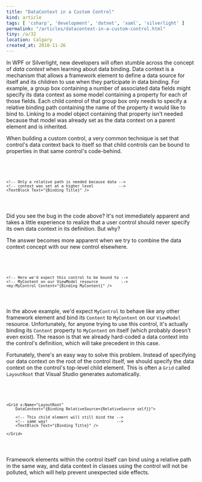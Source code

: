 ```yaml
---
title: "DataContext in a Custom Control"
kind: article
tags: [ 'csharp', 'development', 'dotnet', 'xaml', 'silverlight' ]
permalink: "/articles/datacontext-in-a-custom-control.html"
tiny: /a/32
location: Calgary
created_at: 2010-11-26
---
```


In WPF or Silverlight, new developers will often stumble across the concept of _data context_ when learning about data binding. Data context is a mechanism that allows a framework element to define a data source for itself and its children to use when they participate in data binding. For example, a group box containing a number of associated data fields might specify its data context as some model containing a property for each of those fields. Each child control of that group box only needs to specify a relative binding path containing the name of the property it would like to bind to. Linking to a model object containing that property isn't needed because that model was already set as the data context on a parent element and is inherited.

When building a custom control, a very common technique is set that control's data context back to itself so that child controls can be bound to properties in that same control's code-behind.

<code lang="xml">
<UserControl x:Class="MyControl" 
    DataContext="{Binding RelativeSource={RelativeSource self}}">

    <!-- Only a relative path is needed because data -->
    <!-- context was set at a higher level           -->
    <TextBlock Text="{Binding Title}" />

</UserControl>
</code>

Did you see the bug in the code above? It's not immediately apparent and takes a little experience to realize that a user control should never specify its own data context in its definition. But why?

The answer becomes more apparent when we try to combine the data context concept with our new control elsewhere.

<code lang="xml">
<Grid DataContext="{StaticResource ViewModel}">

    <!-- Here we'd expect this control to be bound to -->
    <!-- MyContent on our ViewModel resource          -->
    <my:MyControl Content="{Binding MyContent}" />

</Grid>
</code>

In the above example, we'd expect `MyControl` to behave like any other framework element and bind its `Content` to `MyContent` on our `ViewModel` resource. Unfortunately, for anyone trying to use this control, it's actually binding its `Content` property to `MyContent` on itself (which probably doesn't even exist). The reason is that we already hard-coded a data context into the control's definition, which will take precedent in this case.

Fortunately, there's an easy way to solve this problem. Instead of specifying our data context on the root of the control itself, we should specify the data context on the control's top-level child element. This is often a `Grid` called `LayoutRoot` that Visual Studio generates automatically.

<code lang="xml">
<UserControl x:Class="MyControl">

    <Grid x:Name="LayoutRoot"
        DataContext="{Binding RelativeSource={RelativeSource self}}">

        <!-- This child element will still bind the -->
        <!-- same way!                              -->
        <TextBlock Text="{Binding Title}" />

    </Grid>

</UserControl>
</code>

Framework elements within the control itself can bind using a relative path in the same way, and data context in classes using the control will not be polluted, which will help prevent unexpected side effects.

